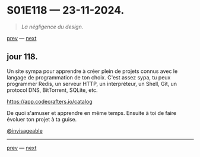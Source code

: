 # S01E118 — 23-11-2024.

> *La négligence du design.*

[prev](S01E117-22-11-2024.md) — [next](S01E01-29-07-2024.md)     

## jour 118.

Un site sympa pour apprendre à créer plein de projets connus avec le langage de programmation de ton choix. C'est assez sypa, tu peux programmer Redis, un serveur HTTP, un interpréteur, un Shell, Git, un protocol DNS, BitTorrent, SQLite, etc.

https://app.codecrafters.io/catalog

De quoi s'amuser et apprendre en même temps. Ensuite à toi de faire évoluer ton projet à ta guise.

[@invisageable](https://twitter.com/invisageable)   

---

[prev](S01E117-22-11-2024.md) — [next](S01E01-29-07-2024.md)   
